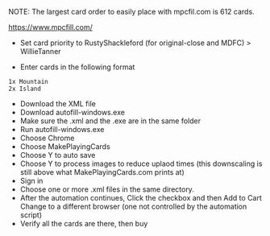NOTE: The largest card order to easily place with mpcfil.com is 612 cards.

https://www.mpcfill.com/

- Set card priority to RustyShackleford (for original-close and MDFC) > WillieTanner

- Enter cards in the following format
```
1x Mountain
2x Island
```

- Download the XML file
- Download autofill-windows.exe
- Make sure the .xml and the .exe are in the same folder
- Run autofill-windows.exe
- Choose Chrome
- Choose MakePlayingCards
- Choose Y to auto save
- Choose Y to process images to reduce uplaod times (this downscaling is still above what MakePlayingCards.com prints at)
- Sign in
- Choose one or more .xml files in the same directory.
- After the automation continues, Click the checkbox and then Add to Cart
Change to a different browser (one not controlled by the automation script)
- Verify all the cards are there, then buy
